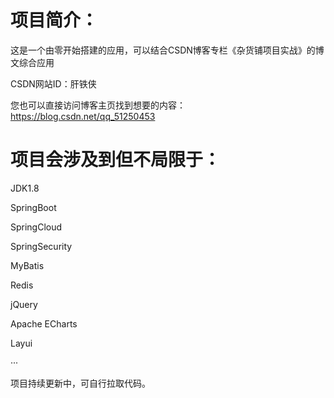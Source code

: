 # 项目简介：
这是一个由零开始搭建的应用，可以结合CSDN博客专栏《杂货铺项目实战》的博文综合应用

CSDN网站ID：肝铁侠

您也可以直接访问博客主页找到想要的内容：https://blog.csdn.net/qq_51250453

# 项目会涉及到但不局限于：
JDK1.8

SpringBoot

SpringCloud

SpringSecurity

MyBatis

Redis

jQuery

Apache ECharts

Layui

···

项目持续更新中，可自行拉取代码。
